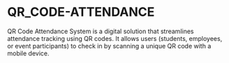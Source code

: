 # QR_CODE-ATTENDANCE
QR Code Attendance System is a digital solution that streamlines attendance tracking using QR codes. It allows users (students, employees, or event participants) to check in by scanning a unique QR code with a mobile device. 
